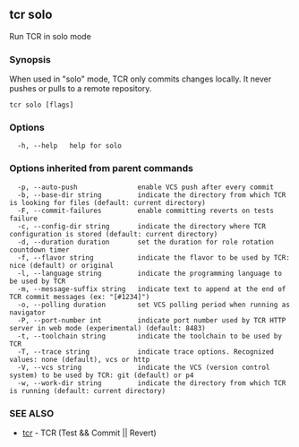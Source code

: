 ## tcr solo

Run TCR in solo mode

### Synopsis


When used in "solo" mode, TCR only commits changes locally.
It never pushes or pulls to a remote repository.


```
tcr solo [flags]
```

### Options

```
  -h, --help   help for solo
```

### Options inherited from parent commands

```
  -p, --auto-push               enable VCS push after every commit
  -b, --base-dir string         indicate the directory from which TCR is looking for files (default: current directory)
  -F, --commit-failures         enable committing reverts on tests failure
  -c, --config-dir string       indicate the directory where TCR configuration is stored (default: current directory)
  -d, --duration duration       set the duration for role rotation countdown timer
  -f, --flavor string           indicate the flavor to be used by TCR: nice (default) or original
  -l, --language string         indicate the programming language to be used by TCR
  -m, --message-suffix string   indicate text to append at the end of TCR commit messages (ex: "[#1234]")
  -o, --polling duration        set VCS polling period when running as navigator
  -P, --port-number int         indicate port number used by TCR HTTP server in web mode (experimental) (default: 8483)
  -t, --toolchain string        indicate the toolchain to be used by TCR
  -T, --trace string            indicate trace options. Recognized values: none (default), vcs or http
  -V, --vcs string              indicate the VCS (version control system) to be used by TCR: git (default) or p4
  -w, --work-dir string         indicate the directory from which TCR is running (default: current directory)
```

### SEE ALSO

* [tcr](tcr.md)	 - TCR (Test && Commit || Revert)

